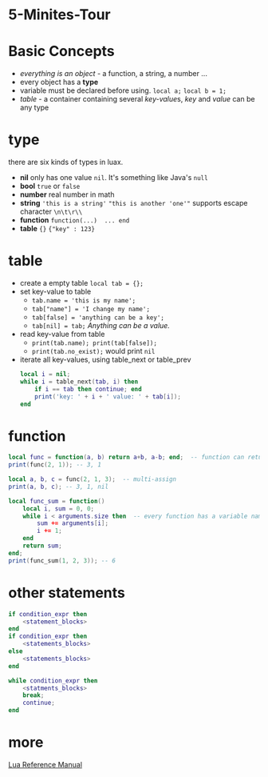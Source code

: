# 5-Minites-Tour


# Basic Concepts

+ *everything is an object* - a function, a string, a number ...
+ every object has a **type**
+ variable must be declared before using.  `local a;` `local b = 1;`
+ *table* - a container containing several *key-value*s, *key* and *value* can be any type


# type

  there are six kinds of types in luax.

 + **nil**  only has one value `nil`. It's something like Java's `null`
 + **bool**  `true` or `false`
 + **number**  real number in math
 + **string**  `'this is a string'`  `"this is another 'one'"`  supports escape character `\n\t\r\\`
 + **function**  `function(...)  ... end`
 + **table**  `{}`  `{"key" : 123}`


# table

 + create a empty table `local tab = {};`
 + set key-value to table
    - `tab.name = 'this is my name';`
    - `tab["name"] = 'I change my name';`
    - `tab[false] = 'anything can be a key';`
    - `tab[nil] = tab;` *Anything can be a value.*
 + read key-value from table
    - `print(tab.name); print(tab[false]);`
    - `print(tab.no_exist);` would print `nil`
 + iterate all key-values, using table_next or table_prev
    ```lua
    local i = nil;
    while i = table_next(tab, i) then
        if i == tab then continue; end
        print('key: ' + i + ' value: ' + tab[i]);
    end
    ```


# function

```lua
local func = function(a, b) return a+b, a-b; end;  -- function can return several values
print(func(2, 1)); -- 3, 1

local a, b, c = func(2, 1, 3);  -- multi-assign
print(a, b, c); -- 3, 1, nil

local func_sum = function()
    local i, sum = 0, 0;
    while i < arguments.size then  -- every function has a variable named arguments
        sum += arguments[i];
        i += 1;
    end
    return sum;
end;
print(func_sum(1, 2, 3)); -- 6
```


# other statements

```lua
if condition_expr then
    <statement_blocks>
end
if condition_expr then
    <statements_blocks>
else
    <statements_blocks>
end

while condition_expr then
    <statments_blocks>
    break;
    continue;
end
```


# more
[Lua Reference Manual](./luax_reference_manual.md)
